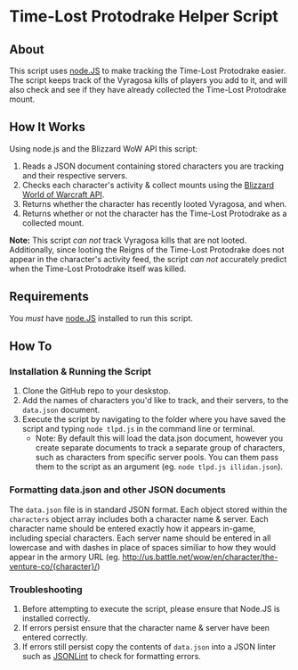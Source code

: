 # Time-Lost Protodrake Helper Script #

## About ##
This script uses [node.JS](http://nodejs.org) to make tracking the Time-Lost Protodrake easier. The script keeps track of the Vyragosa kills of players you add to it, and will also check and see if they have already collected the Time-Lost Protodrake mount.

## How It Works ##
Using node.js and the Blizzard WoW API this script:

1. Reads a JSON document containing stored characters you are tracking and their respective servers.
2. Checks each character's activity & collect mounts using the [Blizzard World of Warcraft API](https://github.com/Blizzard/api-wow-docs).
3. Returns whether the character has recently looted Vyragosa, and when.
4. Returns whether or not the character has the Time-Lost Protodrake as a collected mount.

**Note:** This script *can not* track Vyragosa kills that are not looted. Additionally, since looting the Reigns of the Time-Lost Protodrake does not appear in the character's activity feed, the script *can not* accurately predict when the Time-Lost Protodrake itself was killed.

## Requirements ##
You *must* have [node.JS](http://nodejs.org) installed to run this script.

## How To ##
### Installation & Running the Script ###
1. Clone the GitHub repo to your deskstop.
2. Add the names of characters you'd like to track, and their servers, to the `data.json` document.
3. Execute the script by navigating to the folder where you have saved the script and typing `node tlpd.js` in the command line or terminal.
	* Note: By default this will load the data.json document, however you create separate documents to track a separate group of characters, such as characters from specific server pools. You can them pass them to the script as an argument (eg. `node tlpd.js illidan.json`).

### Formatting data.json and other JSON documents ###
The `data.json` file is in standard JSON format. Each object stored within the `characters` object array includes both a character name & server. Each character name should be entered exactly how it appears in-game, including special characters. Each server name should be entered in all lowercase and with dashes in place of spaces similiar to how they would appear in the armory URL (eg. http://us.battle.net/wow/en/character/the-venture-co/{character}/)

### Troubleshooting ###
1. Before attempting to execute the script, please ensure that Node.JS is installed correctly.
2. If errors persist ensure that the character name & server have been entered correctly.
3. If errors still persist copy the contents of `data.json` into a JSON linter such as [JSONLint](http://jsonlint.com/) to check for formatting errors.